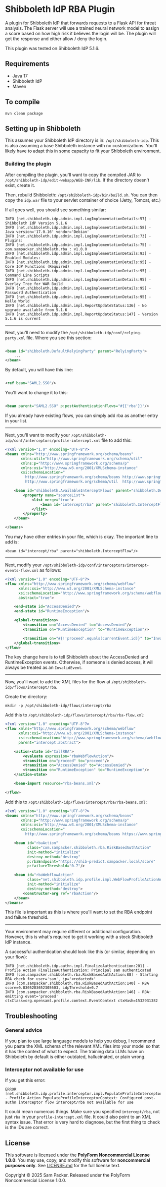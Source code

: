 # Shibboleth IdP RBA Plugin

A plugin for Shibboleth IdP that forwards requests to a Flask API for threat analysis. The Flask server will use a
trained neural network model to assign a score based on how high risk it believes the login will be. The plugin will get
the response and either allow / deny the login.

This plugin was tested on Shibboleth IdP 5.1.6.

## Requirements

- Java 17
- Shibboleth IdP
- Maven

## To compile

```
mvn clean package
```

## Setting up in Shibboleth

This assumes your Shibboleth IdP directory is in: `/opt/shibboleth-idp`. This is also assuming a base Shibboleth
instance with no customizations. You'll likely have to adapt this in some capacity to fit your Shibboleth environment.

### Building the plugin

After compiling the plugin, you'll want to copy the compiled JAR to `/opt/shibboleth-idp/edit-webapp/WEB-INF/lib`. If
the directory doesn't exist, create it.

Then, rebuild Shibboleth: `/opt/shibboleth-idp/bin/build.sh`. You can then copy the `idp.war` file to your servlet
container of choice (Jetty, Tomcat, etc.)

If all goes well, you should see something similar:

```
INFO [net.shibboleth.idp.admin.impl.LogImplementationDetails:57] - Shibboleth IdP Version 5.1.6
INFO [net.shibboleth.idp.admin.impl.LogImplementationDetails:58] - Java version='17.0.16' vendor='Debian'
INFO [net.shibboleth.idp.admin.impl.LogImplementationDetails:73] - Plugins:
INFO [net.shibboleth.idp.admin.impl.LogImplementationDetails:75] -                 com.sampacker.shibboleth.rba : v1.0.0
INFO [net.shibboleth.idp.admin.impl.LogImplementationDetails:93] - Enabled Modules:
INFO [net.shibboleth.idp.admin.impl.LogImplementationDetails:95] -                 Core IdP Functions (Required)
INFO [net.shibboleth.idp.admin.impl.LogImplementationDetails:95] -                 Command Line Scripts
INFO [net.shibboleth.idp.admin.impl.LogImplementationDetails:95] -                 Overlay Tree for WAR Build
INFO [net.shibboleth.idp.admin.impl.LogImplementationDetails:95] -                 Password Authentication
INFO [net.shibboleth.idp.admin.impl.LogImplementationDetails:95] -                 Hello World
INFO [net.shibboleth.idp.admin.impl.ReportUpdateStatus:136] - No upgrade available from 5.1.6
INFO [net.shibboleth.idp.admin.impl.ReportUpdateStatus:147] - Version 5.1.6 is current
```

---

Next, you'll need to modify the `/opt/shibboleth-idp/conf/relying-party.xml` file. Where you see this section:

```xml

<bean id="shibboleth.DefaultRelyingParty" parent="RelyingParty">
    ...
</bean>
```

By default, you will have this line:

```xml

<ref bean="SAML2.SSO"/>
```

You'll want to change it to this:

```xml

<bean parent="SAML2.SSO" p:postAuthenticationFlows="#{{'rba'}}"/>
```

If you already have existing flows, you can simply add rba as another entry in your list.

---

Next, you'll want to modify your `/opt/shibboleth-idp/conf/interceptors/profile-intercept.xml` file to add this:

```xml
<?xml version="1.0" encoding="UTF-8"?>
<beans xmlns="http://www.springframework.org/schema/beans"
       xmlns:util="http://www.springframework.org/schema/util"
       xmlns:p="http://www.springframework.org/schema/p"
       xmlns:xsi="http://www.w3.org/2001/XMLSchema-instance"
       xsi:schemaLocation="
         http://www.springframework.org/schema/beans http://www.springframework.org/schema/beans/spring-beans.xsd
         http://www.springframework.org/schema/util  http://www.springframework.org/schema/util/spring-util.xsd">

    <bean id="shibboleth.AvailableInterceptFlows" parent="shibboleth.DefaultInterceptFlows" lazy-init="true">
        <property name="sourceList">
            <list merge="true">
                <bean id="intercept/rba" parent="shibboleth.InterceptFlow"/>
            </list>
        </property>
    </bean>

</beans>
```

You may have other entries in your file, which is okay. The important line to add is:

```
<bean id="intercept/rba" parent="shibboleth.InterceptFlow"/>
```

---

Next, modify your `/opt/shibboleth-idp/conf/interceptors/intercept-events-flow.xml` as follows:

```xml
<?xml version="1.0" encoding="UTF-8"?>
<flow xmlns="http://www.springframework.org/schema/webflow"
      xmlns:xsi="http://www.w3.org/2001/XMLSchema-instance"
      xsi:schemaLocation="http://www.springframework.org/schema/webflow http://www.springframework.org/schema/webflow/spring-webflow.xsd"
      abstract="true">

    <end-state id="AccessDenied"/>
    <end-state id="RuntimeException"/>

    <global-transitions>
        <transition on="AccessDenied" to="AccessDenied"/>
        <transition on="RuntimeException" to="RuntimeException"/>

        <transition on="#{!'proceed'.equals(currentEvent.id)}" to="InvalidEvent"/>
    </global-transitions>
</flow>
```

The key change here is to tell Shibboleth about the AccessDenied and RuntimeException events. Otherwise, if someone is
denied access, it will always be treated as an `InvalidEvent`.

---

Now, you'll want to add the XML files for the flow at `/opt/shibboleth-idp/flows/intercept/rba`.

Create the directory:

```
mkdir -p /opt/shibboleth-idp/flows/intercept/rba
```

Add this to `/opt/shibboleth-idp/flows/intercept/rba/rba-flow.xml`:

```xml
<?xml version="1.0" encoding="UTF-8"?>
<flow xmlns="http://www.springframework.org/schema/webflow"
      xmlns:xsi="http://www.w3.org/2001/XMLSchema-instance"
      xsi:schemaLocation="http://www.springframework.org/schema/webflow http://www.springframework.org/schema/webflow/spring-webflow.xsd"
      parent="intercept.abstract">

    <action-state id="CallRBA">
        <evaluate expression="rbaWebflowAction"/>
        <transition on="proceed" to="proceed"/>
        <transition on="AccessDenied" to="AccessDenied"/>
        <transition on="RuntimeException" to="RuntimeException"/>
    </action-state>

    <bean-import resource="rba-beans.xml"/>

</flow>
```

Add this to `/opt/shibboleth-idp/flows/intercept/rba/rba-beans.xml`:

```xml
<?xml version="1.0" encoding="UTF-8"?>
<beans xmlns="http://www.springframework.org/schema/beans"
       xmlns:p="http://www.springframework.org/schema/p"
       xmlns:xsi="http://www.w3.org/2001/XMLSchema-instance"
       xsi:schemaLocation="
         http://www.springframework.org/schema/beans https://www.springframework.org/schema/beans/spring-beans.xsd">

    <bean id="rbaAction"
          class="com.sampacker.shibboleth.rba.RiskBasedAuthAction"
          init-method="initialize"
          destroy-method="destroy"
          p:rbaEndpoint="https://shib-predict.sampacker.local/score"
          p:failureThreshold="0.7"/>

    <bean id="rbaWebflowAction"
          class="net.shibboleth.idp.profile.impl.WebFlowProfileActionAdaptor"
          init-method="initialize"
          destroy-method="destroy">
        <constructor-arg ref="rbaAction"/>
    </bean>
</beans>
```

This file is important as this is where you'll want to set the RBA endpoint and failure threshold.

---

Your environment may require different or additional configuration. However, this is what's required to get it working
with a stock Shibboleth IdP instance.

A successful authentication should look like this (or similar, depending on your flow):

```
INFO [net.shibboleth.idp.authn.impl.FinalizeAuthentication:201] - Profile Action FinalizeAuthentication: Principal sam authenticated
INFO [com.sampacker.shibboleth.rba.RiskBasedAuthAction:88] - Starting RBA check for user='sam', ip='<redacted>'
INFO [com.sampacker.shibboleth.rba.RiskBasedAuthAction:140] - RBA score=0.0305283652305603, idpThreshold=0.7
INFO [com.sampacker.shibboleth.rba.RiskBasedAuthAction:146] - RBA: emitting event='proceed' ctxClass=org.opensaml.profile.context.EventContext ctxHash=1532931382
```

## Troubleshooting

### General advice

If you plan to use large language models to help you debug, I recommend you paste the XML schema of the relevant XML
files into your model so that it has the context of what to expect. The training data LLMs have on Shibboleth by default
is either outdated, hallucinated, or plain wrong.

### Interceptor not available for use

If you get this error:

```
ERROR [net.shibboleth.idp.profile.interceptor.impl.PopulateProfileInterceptorContext:131] - Profile Action PopulateProfileInterceptorContext: Configured post-authn interceptor flow intercept/rba not available for use
```

It could mean numerous things. Make sure you specified `intercept/rba`, not just `rba` in your `profile-intercept.xml`
file. It could also point to an XML syntax issue. That error is very hard to diagnose, but the first thing to check is
the IDs are correct.

## License

This software is licensed under the **PolyForm Noncommercial License 1.0.0**. You may use, copy, and modify this
software for **noncommercial purposes only**. See [LICENSE.md](LICENSE.md) for the full license text.

Copyright © 2025 Sam Packer. Released under the PolyForm Noncommercial License 1.0.0.